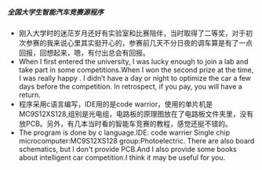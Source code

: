 ##### 全国大学生智能汽车竞赛源程序
- 刚入大学时的迷茫岁月还好有实验室和比赛陪伴，当时取得了二等奖，对于初次参赛的我来说心里其实挺开心的，参赛前几天不分日夜的调车算是有了一点回报，回想起来，嗯，有付出总会有回报。
- When I first entered the university, I was lucky enough to join a lab and take part in some competitions.When I won the second prize at the time, I was really happy . I didn’t have a day or night to optimize the car a few days before the competition. In retrospect, if you pay, you will have a return.
- 程序采用c语言编写，IDE用的是code warrior，使用的单片机是MC9S12XS128,组别是光电组，电路板的原理图放在了电路板文件夹里，没有放PCB。另外，有几本当时看的智能车竞赛的教程，感觉还挺不错的。
- The program is done by c language.IDE: code warrier  Single chip microcomputer:MC9S12XS128 group:Photoelectric. There are also board schematics, but I don't provide PCB.And I also provide some books about intelligent car competition.I think it may be useful for you.
